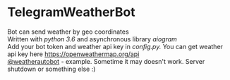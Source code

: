# TelegramWeatherBot<br>
Bot can send weather by geo coordinates<br>
Written with *python 3.6* and asynchronous library *aiogram*<br>
Add your bot token and weather api key in *config.py.* You can get weather api key here https://openweathermap.org/api<br>
<a href="http://t.me/weatherautobot">@weatherautobot</a> - example. Sometime it may doesn't work. Server shutdown or something else :)

